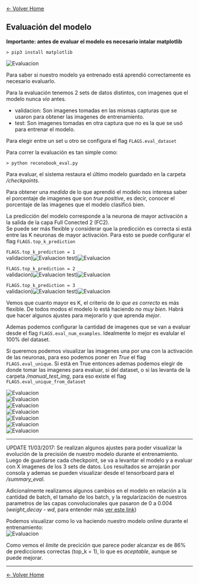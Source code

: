 [<- Volver Home](../README.md)  


## Evaluación del modelo

**Importante: antes de evaluar el modelo es necesario intalar matplotlib**
```shell
> pip3 install matplotlib
```


![Evaluacion](./img/evaluacion02.png "Evaluacion")  



Para saber si nuestro modelo ya entrenado está aprendió correctamente es necesario evaluarlo.

Para la evaluación tenemos 2 sets de datos distintos, con imagenes que el modelo nunca *vio* antes.
- validacion: Son imagenes tomadas en las mismas capturas que se usaron para obtener las imagenes de entrenamiento. 
- test: Son imagenes tomadas en otra captura que no es la que se usó para entrenar el modelo. 

Para elegir entre un set u otro se configura el flag `FLAGS.eval_dataset`

Para correr la evaluación es tan simple como:
```shell
> python reconobook_eval.py
```

Para evaluar, el sistema restaura el último modelo guardado en la carpeta */checkpoints*.  

Para obtener una *medida* de lo que aprendió el modelo nos interesa saber el porcentaje de imagenes que son *true positive*, es decir, conocer el porcentaje de las imagenes que el modelo clasificó bien.  

La predicción del modelo corresponde a la neurona de mayor activación a la salida de la capa Full Conected 2 (FC2).  
Se puede ser más flexible y considerar que la predicción es correcta si está entre las K neuronas de mayor activación. Para esto se puede configurar el flag `FLAGS.top_k_prediction`  

`FLAGS.top_k_prediction = 1`  
validacion)![Evaluacion](./img/evaluacion1A.jpg "Evaluacion") test)![Evaluacion](./img/evaluacion1B.jpg "Evaluacion") 

`FLAGS.top_k_prediction = 2`  
validacion)![Evaluacion](./img/evaluacion2A.jpg "Evaluacion") test)![Evaluacion](./img/evaluacion2B.jpg "Evaluacion") 

`FLAGS.top_k_prediction = 3`    
validacion)![Evaluacion](./img/evaluacion3A.jpg "Evaluacion") test)![Evaluacion](./img/evaluacion3B.jpg "Evaluacion")   

Vemos que cuanto mayor es K, el criterio de *lo que es correcto* es más flexible. De todos modos el modelo lo está haciendo *no muy bien*. Habrá que hacer algunos ajustes para mejorarlo y que aprenda *mejor*.

Ademas podemos configurar la cantidad de imagenes que se van a evaluar desde el flag `FLAGS.eval_num_examples`. Idealmente lo mejor es evalular el 100% del dataset.  

Si queremos podemos visualizar las imagenes una por una con la activación de las neuronas, para eso podemos poner en *True* el flag `FLAGS.eval_unique`. Si está en True entonces ademas podemos elegir de donde tomar las imagenes para evaluar, si del dataset, o si las levanta de la carpeta */manual_test_img*, para eso existe el flag `FLAGS.eval_unique_from_dataset`

![Evaluacion](./img/evaluacion4.jpg "Evaluacion")  
![Evaluacion](./img/evaluacion5.jpg "Evaluacion")  
![Evaluacion](./img/evaluacion6.jpg "Evaluacion")  
![Evaluacion](./img/evaluacion7.jpg "Evaluacion")  
![Evaluacion](./img/evaluacion8.jpg "Evaluacion")  
![Evaluacion](./img/evaluacion9.jpg "Evaluacion")  
![Evaluacion](./img/evaluacion10.jpg "Evaluacion")  
***

UPDATE 11/03/2017: Se realizan algunos ajustes para poder visualizar la evolución de la precisión de nuestro modelo durante el entrenamiento. Luego de guardarse cada checkpoint, se va a levantar el modelo y a evaluar con X imagenes de los 3 sets de datos. Los resultados se arrojarán por consola y ademas se pueden visualizar desde el tensorboard para el */summary_eval*. 

Adicionalmente realizamos algunos cambios en el modelo en relación a la cantidad de batch, el tamaño de los batch, y la regularización de nuestros parametros de las capas convolucionales que pasaron de 0 a 0.004 (*weight_decay - wd*, para entender más [ver este link](http://stats.stackexchange.com/questions/29130/difference-between-neural-net-weight-decay-and-learning-rate))

Podemos visualizar como lo va haciendo nuestro modelo online durante el entrenamiento:   
![Evaluacion](./img/evaluacion01.png "Evaluacion")  

Como vemos el *limite* de precición que parece poder alcanzar es de 86% de predicciones correctas (top_k = 1), lo que es *aceptable*, aunque se puede mejorar. 



***
[<- Volver Home](../README.md)
